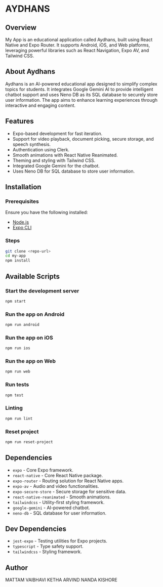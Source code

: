# AYDHANS

## Overview
My App is an educational application called Aydhans, built using React Native and Expo Router. It supports Android, iOS, and Web platforms, leveraging powerful libraries such as React Navigation, Expo AV, and Tailwind CSS.

## About Aydhans
Aydhans is an AI-powered educational app designed to simplify complex topics for students. It integrates Google Gemini AI to provide intelligent chatbot support and uses Neno DB as its SQL database to securely store user information. The app aims to enhance learning experiences through interactive and engaging content.

## Features
- Expo-based development for fast iteration.
- Support for video playback, document picking, secure storage, and speech synthesis.
- Authentication using Clerk.
- Smooth animations with React Native Reanimated.
- Theming and styling with Tailwind CSS.
- Integrated Google Gemini for the chatbot.
- Uses Neno DB for SQL database to store user information.

## Installation

### Prerequisites
Ensure you have the following installed:
- [Node.js](https://nodejs.org/)
- [Expo CLI](https://docs.expo.dev/get-started/installation/)

### Steps
```sh
git clone <repo-url>
cd my-app
npm install
```

## Available Scripts

### Start the development server
```sh
npm start
```

### Run the app on Android
```sh
npm run android
```

### Run the app on iOS
```sh
npm run ios
```

### Run the app on Web
```sh
npm run web
```

### Run tests
```sh
npm test
```

### Linting
```sh
npm run lint
```

### Reset project
```sh
npm run reset-project
```

## Dependencies
- `expo` - Core Expo framework.
- `react-native` - Core React Native package.
- `expo-router` - Routing solution for React Native apps.
- `expo-av` - Audio and video functionalities.
- `expo-secure-store` - Secure storage for sensitive data.
- `react-native-reanimated` - Smooth animations.
- `tailwindcss` - Utility-first styling framework.
- `google-gemini` - AI-powered chatbot.
- `neno-db` - SQL database for user information.

## Dev Dependencies
- `jest-expo` - Testing utilities for Expo projects.
- `typescript` - Type safety support.
- `tailwindcss` - Styling framework.


## Author
MATTAM VAIBHAVI
KETHA ARVIND NANDA KISHORE

